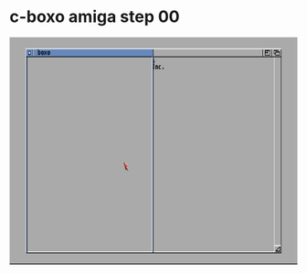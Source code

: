 # c-boxo amiga step 00

![Alt text](https://github.com/asman2000/c-boxo/raw/master/00/screenshots/00.png?raw=true "Optional Title")
